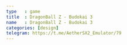 ```yaml
---
type   : game
title  : DragonBall Z - Budokai 3
name   : DragonBall Z - Budokai 3
categories: [design]
telegram: https://t.me/AetherSX2_Emulator/79
---
```

